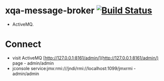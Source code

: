# xqa-message-broker [![Build Status](https://travis-ci.org/jameshnsears/xqa-message-broker.svg?branch=master)](https://travis-ci.org/jameshnsears/xqa-message-broker)
* ActiveMQ.

# Connect
* visit ActiveMQ [http://127.0.0.1:8161/admin/](http://127.0.0.1:8161/admin/) page - admin/admin
* jconsole service:jmx:rmi:///jndi/rmi://localhost:1099/jmxrmi - admin/admin
